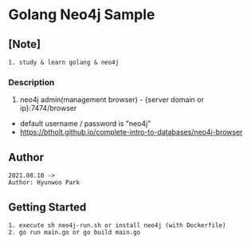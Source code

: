 # Golang Neo4j Sample

## [Note]

```
1. study & learn golang & neo4j
```

### Description

1. neo4j admin(management browser) - {server domain or ip}:7474/browser
  - default username / password is "neo4j"
  - https://btholt.github.io/complete-intro-to-databases/neo4j-browser

## Author

```
2021.08.10 ->
Author: Hyunwoo Park
```

## Getting Started

```
1. execute sh neo4j-run.sh or install neo4j (with Dockerfile)
2. go run main.go or go build main.go
```
